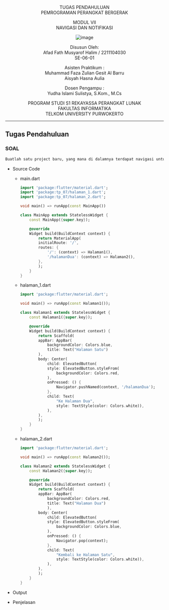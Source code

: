 <div align="center">

TUGAS PENDAHULUAN
<br>
PEMROGRAMAN PERANGKAT BERGERAK

MODUL VII
<br>
NAVIGASI DAN NOTIFIKASI

![image](https://lac.telkomuniversity.ac.id/wp-content/uploads/2021/01/cropped-1200px-Telkom_University_Logo.svg-270x270.png)

Disusun Oleh:
<br>
Afad Fath Musyarof Halim / 2211104030
<br>
SE-06-01

Asisten Praktikum :
<br>
Muhammad Faza Zulian Gesit Al Barru
<br>
Aisyah Hasna Aulia

Dosen Pengampu :
<br>
Yudha Islami Sulistya, S.Kom., M.Cs

PROGRAM STUDI S1 REKAYASSA PERANGKAT LUNAK
<br>
FAKULTAS INFORMATIKA 
<br>
TELKOM UNIVERSITY PURWOKERTO

</div>

---

## Tugas Pendahuluan

### SOAL

``` txt
Buatlah satu project baru, yang mana di dalamnya terdapat navigasi untuk pindah dari satu halaman ke halaman lainnya 
```

- Source Code
  - main.dart
  
    ``` dart
    import 'package:flutter/material.dart';
    import 'package:tp_07/halaman_1.dart';
    import 'package:tp_07/halaman_2.dart';

    void main() => runApp(const MainApp())

    class MainApp extends StatelessWidget {
        const MainApp({super.key});

        @override
        Widget build(BuildContext context) {
            return MaterialApp(
            initialRoute: '/',
            routes: {
                '/': (context) => Halaman1(),
                '/halamanDua': (context) => Halaman2(),
            },
            );
        }
    }
    ```

  - halaman_1.dart

    ``` dart
    import 'package:flutter/material.dart';

    void main() => runApp(const Halaman1());

    class Halaman1 extends StatelessWidget {
        const Halaman1({super.key});

        @override
        Widget build(BuildContext context) {
            return Scaffold(
            appBar: AppBar(
                backgroundColor: Colors.blue,
                title: Text("Halaman Satu")
            ),
            body: Center(
                child: ElevatedButton(
                style: ElevatedButton.styleFrom(
                    backgroundColor: Colors.red,
                ),
                onPressed: () {
                    Navigator.pushNamed(context, '/halamanDua');
                },
                child: Text(
                    "Ke Halaman Dua", 
                    style: TextStyle(color: Colors.white)),
                ),
            ),
            );
        }
    }
    ```

  - halaman_2.dart

    ``` dart
    import 'package:flutter/material.dart';

    void main() => runApp(const Halaman2());

    class Halaman2 extends StatelessWidget {
        const Halaman2({super.key});

        @override
        Widget build(BuildContext context) {
            return Scaffold(
            appBar: AppBar(
                backgroundColor: Colors.red,
                title: Text("Halaman Dua")
                ),
            body: Center(
                child: ElevatedButton(
                style: ElevatedButton.styleFrom(
                    backgroundColor: Colors.blue,
                ),
                onPressed: () {
                    Navigator.pop(context);
                },
                child: Text(
                    "Kembali ke Halaman Satu", 
                    style: TextStyle(color: Colors.white)),
                ),
            ),
            );
        }
    }
    ```

- Output

- Penjelasan
